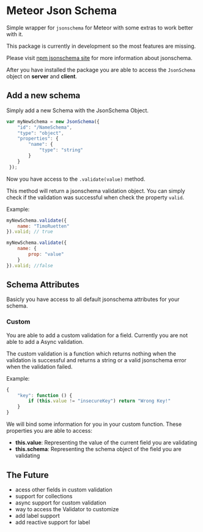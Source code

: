 # Meteor Json Schema
Simple wrapper for ```jsonschema``` for Meteor with some extras to work better with it.

This package is currently in development so the most features are missing.

Please visit [npm jsonschema site](https://www.npmjs.com/package/jsonschema) for more information about jsonschema.

After you have installed the package you are able to access the ```JsonSchema``` object on **server** and **client**.


## Add a new schema

Simply add a new Schema with the JsonSchema Object. 

```javascript
var myNewSchema = new JsonSchema({
	"id": "/NameSchema",
	"type": "object",
	"properties": {
		"name": {
			"type": "string"
		}	
	}
 });
```

Now you have access to the ```.validate(value)``` method.



This method will return a jsonschema validation object. You can simply check if the validation was successful when check the property ```valid```. 


Example:

```javascript
myNewSchema.validate({
	name: "TimoRuetten"
}).valid; // true

myNewSchema.validate({
	name: {
		prop: "value"
	}
}).valid; //false
```

## Schema Attributes

Basicly you have access to all default jsonschema attributes for your schema.

### Custom

You are able to add a custom validation for a field. Currently you are not able to add a Async validation.

The custom validation is a function which returns nothing when the validation is successful and returns a string or a valid jsonschema error when the validation failed.

Example:


```javascript
{
	"key": function () {
		if (this.value != "insecureKey") return "Wrong Key!"
	}
}
```

We will bind some information for you in your custom function. These properties you are able to access:

* **this.value**: Representing the value of the current field you are validating
* **this.schema**: Representing the schema object of the field you are validating


## The Future

* acess other fields in custom validation
* support for collections
* async support for custom validation
* way to access the Validator to customize
* add label support
* add reactive support for label